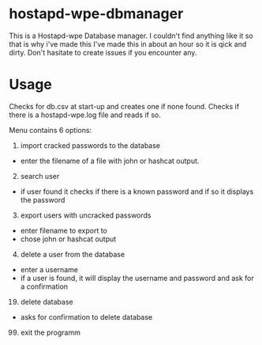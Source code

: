 # hostapd-wpe-dbmanager

This is a Hostapd-wpe Database manager.
I couldn't find anything like it so that is why i've made this
I've made this in about an hour so it is qick and dirty.
Don't hasitate to create issues if you encounter any.

# Usage

Checks for db.csv at start-up and creates one if none found.
Checks if there is a hostapd-wpe.log file and reads if so.

Menu contains 6 options:

1. import cracked passwords to the database
- enter the filename of a file with john or hashcat output.
2. search user
- if user found it checks if there is a known password and if so it displays the password
3. export users with uncracked passwords
- enter filename to export to
- chose john or hashcat output
4. delete a user from the database
- enter a username
- if a user is found, it will display the username and password and ask for a confirmation

19. delete database
- asks for confirmation to delete database
99. exit the programm
